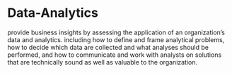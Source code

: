 # Data-Analytics
provide business insights by assessing the application of an organization’s data and analytics. including how to define and frame analytical problems, how to decide which data are collected and what analyses should be performed, and how to communicate and work with analysts on solutions that are technically sound as well as valuable to the organization.
